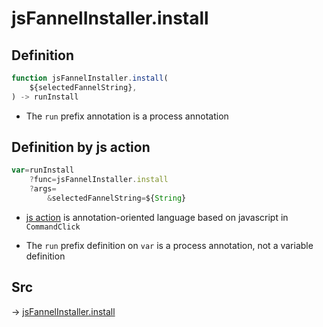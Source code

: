 # jsFannelInstaller.install

## Definition

```js.js
function jsFannelInstaller.install(
	${selectedFannelString},
) -> runInstall
```

- The `run` prefix annotation is a process annotation
## Definition by js action

```js.js
var=runInstall
	?func=jsFannelInstaller.install
	?args=
		&selectedFannelString=${String}
```

- [js action](#) is annotation-oriented language based on javascript in `CommandClick`

- The `run` prefix definition on `var` is a process annotation, not a variable definition

## Src

-> [jsFannelInstaller.install](https://github.com/puutaro/CommandClick/blob/master/app/src/main/java/com/puutaro/commandclick/fragment_lib/terminal_fragment/js_interface/JsFannelInstaller.kt#L15)


